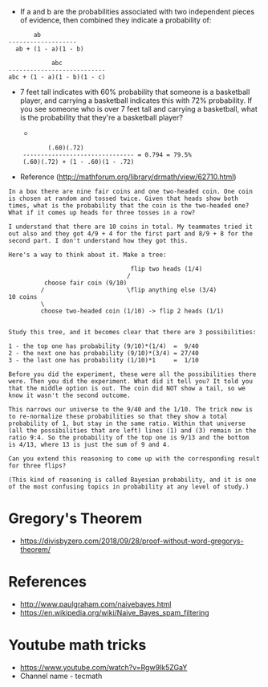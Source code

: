 * If a and b are the probabilities associated with two independent pieces of evidence, then combined they indicate a probability of:

```
       ab
-------------------
  ab + (1 - a)(1 - b)
  
            abc           
---------------------------
abc + (1 - a)(1 - b)(1 - c) 
```
* 7 feet tall indicates with 60% probability that someone is a basketball player, and carrying a basketball indicates this with 72% probability. If you see someone who is over 7 feet tall and carrying a basketball, what is the probability that they're a basketball player?

  * 
```  
           (.60)(.72)
    ------------------------------- = 0.794 = 79.5%
    (.60)(.72) + (1 - .60)(1 - .72)
```

* Reference (http://mathforum.org/library/drmath/view/62710.html)
```pre
In a box there are nine fair coins and one two-headed coin. One coin 
is chosen at random and tossed twice. Given that heads show both 
times, what is the probability that the coin is the two-headed one? 
What if it comes up heads for three tosses in a row?

I understand that there are 10 coins in total. My teammates tried it 
out also and they got 4/9 + 4 for the first part and 8/9 + 8 for the 
second part. I don't understand how they got this.

Here's a way to think about it. Make a tree:

                                  flip two heads (1/4) 
                                 /
          choose fair coin (9/10)
         /                       \flip anything else (3/4)
10 coins                            
         \                            
         choose two-headed coin (1/10) -> flip 2 heads (1/1)


Study this tree, and it becomes clear that there are 3 possibilities: 

1 - the top one has probability (9/10)*(1/4)  =  9/40
2 - the next one has probability (9/10)*(3/4) = 27/40
3 - the last one has probability (1/10)*1     =  1/10

Before you did the experiment, these were all the possibilities there
were. Then you did the experiment. What did it tell you? It told you 
that the middle option is out. The coin did NOT show a tail, so we 
know it wasn't the second outcome.

This narrows our universe to the 9/40 and the 1/10. The trick now is
to re-normalize these probabilities so that they show a total
probability of 1, but stay in the same ratio. Within that universe
(all the possibilities that are left) lines (1) and (3) remain in the
ratio 9:4. So the probability of the top one is 9/13 and the bottom 
is 4/13, where 13 is just the sum of 9 and 4.
        
Can you extend this reasoning to come up with the corresponding result
for three flips?

(This kind of reasoning is called Bayesian probability, and it is one
of the most confusing topics in probability at any level of study.)
```

# Gregory's Theorem
* https://divisbyzero.com/2018/09/28/proof-without-word-gregorys-theorem/

# References
* http://www.paulgraham.com/naivebayes.html
* https://en.wikipedia.org/wiki/Naive_Bayes_spam_filtering

# Youtube math tricks
* https://www.youtube.com/watch?v=Rgw9Ik5ZGaY
* Channel name - tecmath
